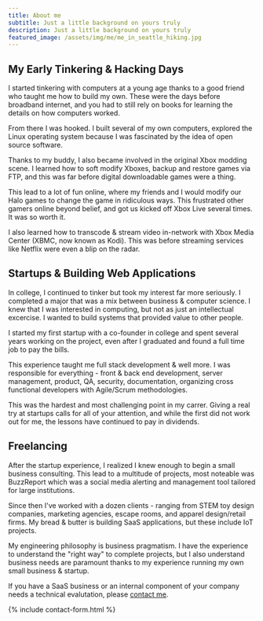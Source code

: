 ```yaml
---
title: About me
subtitle: Just a little background on yours truly
description: Just a little background on yours truly
featured_image: /assets/img/me/me_in_seattle_hiking.jpg
---
```


## My Early Tinkering & Hacking Days

I started tinkering with computers at a young age thanks to a good friend who taught me how to build my own. These were the days before broadband internet, and you had to still rely on books for learning the details on how computers worked.

From there I was hooked. I built several of my own computers, explored the Linux operating system because I was fascinated by the idea of open source software.

Thanks to my buddy, I also became involved in the original Xbox modding scene. I learned how to soft modify Xboxes, backup and restore games via FTP, and this was far before digital downloadable games were a thing.

This lead to a lot of fun online, where my friends and I would modify our Halo games to change the game in ridiculous ways. This frustrated other gamers online beyond belief, and got us kicked off Xbox Live several times. It was so worth it.

I also learned how to transcode & stream video in-network with Xbox Media Center (XBMC, now known as Kodi). This was before streaming services like Netflix were even a blip on the radar.

## Startups & Building Web Applications

In college, I continued to tinker but took my interest far more seriously. I completed a major that was a mix between business & computer science. I knew that I was interested in computing, but not as just an intellectual excercise. I wanted to build systems that provided value to other people.

I started my first startup with a co-founder in college and spent several years working on the project, even after I graduated and found a full time job to pay the bills.

This experience taught me full stack development & well more. I was responsible for everything - front & back end development, server management, product, QA, security, documentation, organizing cross functional developers with Agile/Scrum methodologies.

This was the hardest and most challenging point in my carrer. Giving a real try at startups calls for all of your attention, and while the first did not work out for me, the lessons have continued to pay in dividends.

## Freelancing

After the startup experience, I realized I knew enough to begin a small business consulting. This lead to a multitude of projects, most noteable was BuzzReport which was a social media alerting and management tool tailored for large institutions.

Since then I've worked with a dozen clients - ranging from STEM toy design companies, marketing agencies, escape rooms, and apparel design/retail firms. My bread & butter is building SaaS applications, but these include IoT projects.

My engineering philosophy is business pragmatism. I have the experience to understand the "right way" to complete projects, but I also understand business needs are paramount thanks to my experience running my own small business & startup.

If you have a SaaS business or an internal component of your company needs a technical evalutation, please [contact me](/contact). 

{% include contact-form.html %}

